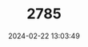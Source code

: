 ---
title: "2785"
category: "Bettongia penicillata"
draft: false
date: 2024-02-22 13:03:49
languages:
  English: ["Brush-tailed Bettong", "Brush-tailed Rat-kangaroo", "Woylie"]
  French: ["Bettongie à queue touffue", "Kangourou-rat à queue touffue"]
  German: ["Bürstenrattenkänguru", "Bürstenschwanz-Rattenkänguru", "Südliches Bürstenkänguru"]
  Spanish; Castilian: ["Canguro-rata Colipeludo"]
---